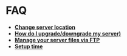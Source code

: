 # FAQ

<div class="grid cards" markdown>

- **[Change server location](change-server-location.md)**
- **[How do I upgrade/downgrade my server)](How-do-I-upgrade-downgrade-my-server.md)**
- **[Manage your server files via FTP](Manage-server-files-via-ftp.md)**
- **[Setup time](setup-time.md)**

</div>